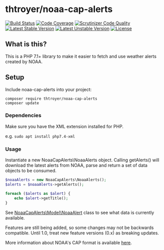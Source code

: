 # thtroyer/noaa-cap-alerts

[![Build Status](https://scrutinizer-ci.com/g/thtroyer/noaa-cap-alerts/badges/build.png?b=master)](https://scrutinizer-ci.com/g/thtroyer/noaa-cap-alerts/build-status/master)
[![Code Coverage](https://scrutinizer-ci.com/g/thtroyer/noaa-cap-alerts/badges/coverage.png?b=master)](https://scrutinizer-ci.com/g/thtroyer/noaa-cap-alerts/?branch=master)
[![Scrutinizer Code Quality](https://scrutinizer-ci.com/g/thtroyer/noaa-cap-alerts/badges/quality-score.png?b=master)](https://scrutinizer-ci.com/g/thtroyer/noaa-cap-alerts/?branch=master)
[![Latest Stable Version](https://poser.pugx.org/thtroyer/noaa-cap-alerts/version)](https://packagist.org/packages/thtroyer/noaa-cap-alerts)
[![Latest Unstable Version](https://poser.pugx.org/thtroyer/noaa-cap-alerts/v/unstable)](//packagist.org/packages/thtroyer/noaa-cap-alerts)
[![License](https://poser.pugx.org/thtroyer/noaa-cap-alerts/license)](https://packagist.org/packages/thtroyer/noaa-cap-alerts)

## What is this?
This is a PHP 7.1+ library to make it easier to fetch and use weather alerts created by NOAA.

## Setup

Include noaa-cap-alerts into your project:

```
composer require thtroyer/noaa-cap-alerts
composer update
```

### Dependencies
Make sure you have the XML extension installed for PHP.

e.g. `sudo apt install php7.4-xml`

### Usage
Instantiate a new NoaaCapAlerts\NoaaAlerts object.  Calling getAlerts() will download the latest alerts from NOAA, parse and return a set of data objects to be consumed.

```php
$noaaAlerts = new NoaaCapAlerts\NoaaAlerts();
$alerts = $noaaAlerts->getAlerts();

foreach ($alerts as $alert) {
    echo $alert->getTitle();
}
```

See [NoaaCapAlerts\Model\NoaaAlert](https://github.com/thtroyer/noaa-cap-alerts/blob/master/src/NoaaCapAlerts/Model/NoaaAlert.php) class to see what data is currently available.

Features are still being added, so some changes may not be backwards compatible.  Until 1.0, treat new feature versions (0.x) as breaking updates.

More information about NOAA's CAP format is available [here](http://alerts.weather.gov/).

